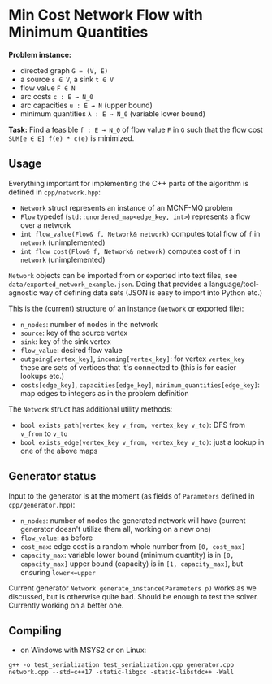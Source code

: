 # Min Cost Network Flow with Minimum Quantities

**Problem instance:**
- directed graph `G = (V, E)`
- a source `s ∈ V`, a sink `t ∈ V`
- flow value `F ∈ N`
- arc costs `c : E → N_0`
- arc capacities `u : E → N` (upper bound)
- minimum quantities `λ : E → N_0` (variable lower bound)

**Task:**
Find a feasible `f : E → N_0` of flow value `F` in `G`
such that the flow cost `SUM[e ∈ E] f(e) * c(e)` is minimized.

## Usage

Everything important for implementing the C++ parts of the algorithm is defined in `cpp/network.hpp`:

- `Network` struct represents an instance of an MCNF-MQ problem
- `Flow` typedef (`std::unordered_map<edge_key, int>`) represents a flow over a network
- `int flow_value(Flow& f, Network& network)` computes total flow of `f` in `network` (unimplemented)
- `int flow_cost(Flow& f, Network& network)` computes cost of `f` in `network` (unimplemented)

`Network` objects can be imported from or exported into text files, see `data/exported_network_example.json`.
Doing that provides a language/tool-agnostic way of defining data sets (JSON is easy to import into Python etc.)

This is the (current) structure of an instance (`Network` or exported file):

- `n_nodes`: number of nodes in the network
- `source`: key of the source vertex
- `sink`: key of the sink vertex
- `flow_value`: desired flow value
- `outgoing[vertex_key]`, `incoming[vertex_key]`: for vertex `vertex_key` these are sets of vertices that it's connected to (this is for easier lookups etc.)
- `costs[edge_key]`, `capacities[edge_key]`, `minimum_quantities[edge_key]`: map edges to integers as in the problem definition

The `Network` struct has additional utility methods:

- `bool exists_path(vertex_key v_from, vertex_key v_to)`: DFS from `v_from` to `v_to`
- `bool exists_edge(vertex_key v_from, vertex_key v_to)`: just a lookup in one of the above maps

## Generator status

Input to the generator is at the moment (as fields of `Parameters` defined in `cpp/generator.hpp`):
- `n_nodes`: number of nodes the generated network will have (current generator doesn't utilize them all, working on a new one)
- `flow_value`: as before
- `cost_max`: edge cost is a random whole number from `[0, cost_max]`
- `capacity_max`:
    variable lower bound (minimum quantity) is in `[0, capacity_max]`
    upper bound (capacity) is in `[1, capacity_max]`, but ensuring `lower<=upper`


Current generator `Network generate_instance(Parameters p)` works as we discussed, but is otherwise quite bad.
Should be enough to test the solver.
Currently working on a better one.

## Compiling

- on Windows with MSYS2 or on Linux:

```
g++ -o test_serialization test_serialization.cpp generator.cpp network.cpp --std=c++17 -static-libgcc -static-libstdc++ -Wall
```